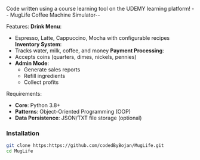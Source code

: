Code written using a course learning tool on the UDEMY learning platform!
-- MugLife Coffee Machine Simulator--

Features:
**Drink Menu**: 
  - Espresso, Latte, Cappuccino, Mocha with configurable recipes
**Inventory System**: 
  - Tracks water, milk, coffee, and money
**Payment Processing**: 
  - Accepts coins (quarters, dimes, nickels, pennies)
- **Admin Mode**: 
  - Generate sales reports
  - Refill ingredients
  - Collect profits
 
Requirements:
- **Core**: Python 3.8+
- **Patterns**: Object-Oriented Programming (OOP)
- **Data Persistence**: JSON/TXT file storage (optional)

### Installation
```bash
git clone https:https://github.com/codedByBojan/MugLife.git
cd MugLife
